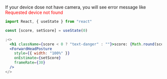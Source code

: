 If your device dose not have camera, you will see error message like  
<font color="red">Requested device not found</font>

```jsx
import React, { useState } from "react"

const [score, setScore] = useState(0)

;<>
  <h1 className={score < 0 ? "text-danger" : ""}>score: {Math.round(score)}</h1>
  <ForwardHeadPosture
    style={{ width: "100%" }}
    onEstimate={setScore}
    frameRate={30}
  />
</>
```
